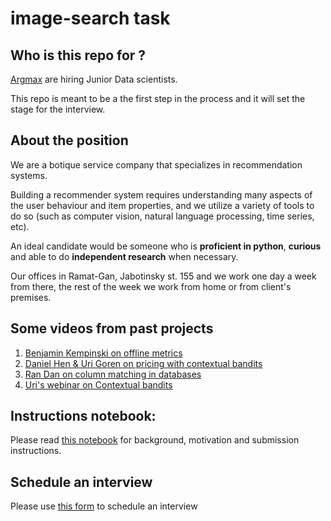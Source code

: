 # image-search task

## Who is this repo for ?
[Argmax](https://www.argmaxml.com) are hiring Junior Data scientists.

This repo is meant to be a the first step in the process and it will set the stage for the interview.

## About the position
We are a botique service company that specializes in recommendation systems.

Building a recommender system requires understanding many aspects of the user behaviour and item properties, and we utilize a variety of tools to do so (such as computer vision, natural language processing, time series, etc).

An ideal candidate would be someone who is **proficient in python**, **curious** and able to do **independent research** when necessary.

Our offices in Ramat-Gan, Jabotinsky st. 155 and we work one day a week from there, the rest of the week we work from home or from client's premises.

## Some videos from past projects

1. [Benjamin Kempinski on offline metrics](https://www.youtube.com/watch?v=5OPa2RYL5VI)
1. [Daniel Hen & Uri Goren on pricing with contextual bandits](https://www.youtube.com/watch?v=IJtNBbINKbI)
1. [Ran Dan on column matching in databases](https://www.youtube.com/watch?v=bml3_U2RNKo)
1. [Uri's webinar on Contextual bandits](https://www.youtube.com/watch?v=7XDTYkUPN84&list=PLqkckaeDLF4IDdKltyBwx8jLaz5nwDPQU&index=16)

## Instructions notebook:
Please read [this notebook](https://github.com/argmaxml/image-search/blob/master/notebooks/explanations.ipynb) for background, motivation and submission instructions.

## Schedule an interview
Please use [this form](https://forms.gle/apMr8zPLbBf9pQY7A) to schedule an interview
